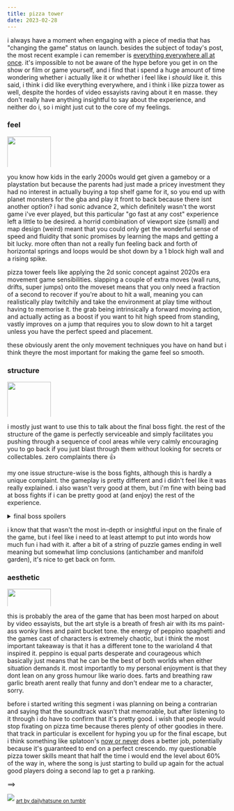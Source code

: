 ```yaml
---
title: pizza tower
date: 2023-02-28
---
```

i always have a moment when engaging with a piece of media that has "changing the game" status on launch. besides the subject of today's post, the most recent example i can remember is [everything everywhere all at once](https://letterboxd.com/film/everything-everywhere-all-at-once/). it's impossible to not be aware of the hype before you get in on the show or film or game yourself, and i find that i spend a huge amount of time wondering whether i actually like it or whether i feel like i _should_ like it. this said, i think i did like everything everywhere, and i think i like pizza tower as well, despite the hordes of video essayists raving about it en masse. they don't really have anything insightful to say about the experience, and neither do i, so i might just cut to the core of my feelings.

### feel 
<img src="https://static.wikia.nocookie.net/pizzatower/images/d/d2/Idle_demo1.gif" style="width:100px;max-height:70px;object-fit:cover;object-position:bottom"/>

you know how kids in the early 2000s would get given a gameboy or a playstation but because the parents had just made a pricey investment they had no interest in actually buying a top shelf game for it, so you end up with planet monsters for the gba and play it front to back because there isnt another option? i had sonic advance 2, which definitely wasn't the worst game i've ever played, but this particular "go fast at any cost" experience left a little to be desired. a horrid combination of viewport size (small) and map design (weird) meant that you could only get the wonderful sense of speed and fluidity that sonic promises by learning the maps and getting a bit lucky. more often than not a really fun feeling back and forth of horizontal springs and loops would be shot down by a 1 block high wall and a rising spike.

pizza tower feels like applying the 2d sonic concept against 2020s era movement game sensibilities. slapping a couple of extra moves (wall runs, drifts, super jumps) onto the moveset means that you only need a fraction of a second to recover if you're about to hit a wall, meaning you can realistically play twitchily and take the environment at play time without having to memorise it. the grab being intrinsically a forward moving action, and actually acting as a boost if you want to hit high speed from standing, vastly improves on a jump that requires you to slow down to hit a target unless you have the perfect speed and placement. 

these obviously arent the only movement techniques you have on hand but i think theyre the most important for making the game feel so smooth.

### structure
<img src="https://static.wikia.nocookie.net/pizzatower/images/8/88/Spr_player_skateboard.gif" style="width:100px;max-height:80px;object-fit:cover;object-position:bottom"/>

i mostly just want to use this to talk about the final boss fight. the rest of the structure of the game is perfectly serviceable and simply facilitates you pushing through a sequence of cool areas while very calmly encouraging you to go back if you just blast through them without looking for secrets or collectables. zero complaints there 👍

my one issue structure-wise is the boss fights, although this is hardly a unique complaint. the gameplay is pretty different and i didn't feel like it was really explained. i also wasn't very good at them, but i'm fine with being bad at boss fights if i can be pretty good at (and enjoy) the rest of the experience.

<details>
  <summary>
    final boss spoilers
  </summary>
  this thankfully does not apply to the final boss. i weirdly found it to be the easiest boss in the game, and it did a great job of challenging me _just_ enough while giving multiple satisfying and punchy scenes bundled into one big fight. the reveal of pizzahead is delightful and was legitimately unexpected, and even though it was desperately obvious since the beginning of the game, i couldnt help but grin doing the crumbling tower escape. 
</details>

i know that that wasn't the most in-depth or insightful input on the finale of the game, but i feel like i need to at least attempt to put into words how much fun i had with it. after a bit of a string of puzzle games ending in well meaning but somewhat limp conclusions (antichamber and manifold garden), it's nice to get back on form. 

### aesthetic
<img src="https://static.wikia.nocookie.net/pizzatower/images/9/93/Peppino_crawl.gif" style="width:100px;max-height:40px;object-fit:cover;object-position:bottom"/>

this is probably the area of the game that has been most harped on about by video essayists, but the art style is a breath of fresh air with its ms paint-ass wonky lines and paint bucket tone. the energy of peppino spaghetti and the games cast of characters is extremely chaotic, but i think the most important takeaway is that it has a different tone to the warioland 4 that inspired it. peppino is equal parts desperate and courageous which basically just means that he can be the best of both worlds when either situation demands it. most importantly to my personal enjoyment is that they dont lean on any gross humour like wario does. farts and breathing raw garlic breath arent really that funny and don't endear me to a character, sorry.

before i started writing this segment i was planning on being a contrarian and saying that the soundtrack wasn't that memorable, but after listening to it through i do have to confirm that it's pretty good. i wish that people would stop fixating on pizza time because theres plenty of other goodies in there. that track in particular is excellent for hyping you up for the final escape, but i think something like splatoon's [now or never](https://www.youtube.com/watch?v=ua4s7tV8WGM) does a better job, potentially because it's guaranteed to end on a perfect crescendo. my questionable pizza tower skills meant that half the time i would end the level about 60% of the way in, where the song is just starting to build up again for the actual good players doing a second lap to get a p ranking.

==> 

[![](https://64.media.tumblr.com/7bdab8db38eabb66bdd50d16b5228c85/261964cdc07dccf2-81/s1280x1920/0421e1943a0d6ddc4dd96a354d3ed953b241d285.png)](https://dailyhatsune.tumblr.com/post/710230130593857536/miku-from-hit-game-pizza-tower)
<sub>[art by dailyhatsune on tumblr](https://dailyhatsune.tumblr.com/post/710230130593857536/miku-from-hit-game-pizza-tower)</sub>